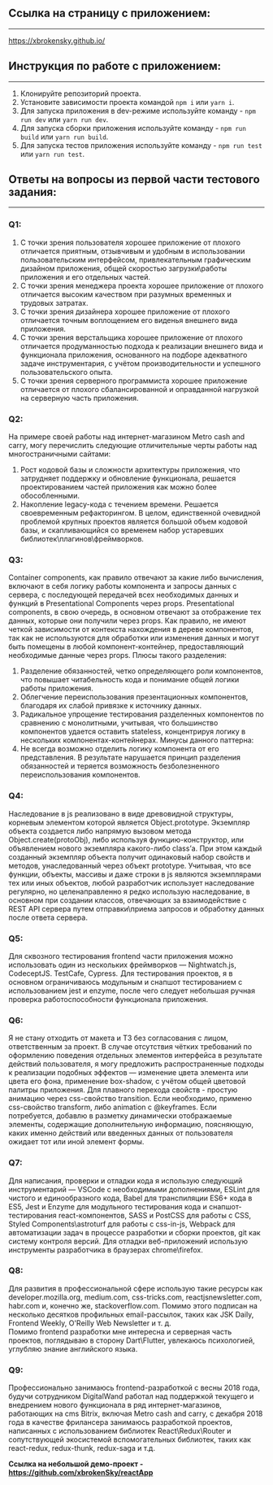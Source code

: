 ## Ссылка на страницу с приложением:
---
https://xbrokensky.github.io/

## Инструкция по работе с приложением:
---
1. Клонируйте репозиторий проекта.
2. Установите зависимости проекта командой `npm i` или `yarn i`.
3. Для запуска приложения в dev-режиме используйте команду - `npm run dev` или `yarn run dev`.
4. Для запуска сборки приложения используйте команду - `npm run build` или `yarn run build`.
5. Для запуска тестов приложения используйте команду - `npm run test` или `yarn run test`.


## Ответы на вопросы из первой части тестового задания:
---
### Q1:
1. С точки зрения пользователя хорошее приложение от плохого отличается приятным, отзывчивым и удобным в использовании пользовательским интерфейсом, привлекательным графическим дизайном приложения, общей скоростью загрузки\работы приложения и его отдельных частей.
2. С точки зрения менеджера проекта хорошее приложение от плохого отличается высоким качеством при разумных временных и трудовых затратах.
3. С точки зрения дизайнера хорошее приложение от плохого отличается точным воплощением его виденья внешнего вида приложения.
4. С точки зрения верстальщика хорошее приложение от плохого отличается продуманностью подхода к реализации внешнего вида и функционала приложения, основанного на подборе адекватного задаче инструментария, с учётом производительности и успешного пользовательского опыта. 
5. С точки зрения серверного программиста хорошее приложение отличается от плохого сбалансированной и оправданной нагрузкой на серверную часть приложения.

### Q2:
На примере своей работы над интернет-магазином Metro cash and carry, могу перечислить следующие отличительные черты работы над многостраничными сайтами:
1. Рост кодовой базы и сложности архитектуры приложения, что затрудняет поддержку и обновление функционала, решается проектированием частей приложения как можно более обособленными.
2. Накопление legacy-кода с течением времени. Решается своевременным рефакторингом.
В целом, единственной очевидной проблемой крупных проектов является большой объем кодовой базы, и скапливающийся со временем набор устаревших библиотек\плагинов\фреймворков. 

### Q3:
Container components, как правило отвечают за какие либо вычисления, включают в себя логику работы компонента и запросы данных с сервера, с последующей передачей всех необходимых данных и функций в Presentational Components через props.
Presentational components, в свою очередь, в основном отвечают за отображение тех данных, которые они получили через props. Как правило, не имеют четкой зависимости от контекста нахождения в дереве компонентов, так как не используются для обработки или изменения данных и могут быть помещены в любой компонент-контейнер, предоставляющий необходимые данные через props.
Плюсы такого разделения:
1. Разделение обязанностей, четко определяющего роли компонентов, что повышает читабельность кода и понимание общей логики работы приложения. 
2. Облегчение переиспользования презентационных компонентов, благодаря их слабой привязке к источнику данных.
3. Радикальное упрощение тестирования разделенных компонентов по сравнению с монолитными, учитывая, что большинство компонентов удается оставить stateless, концентрируя логику в нескольких компонентах-контейнерах.
Минусы данного паттерна:
1. Не всегда возможно отделить логику компонента от его представления. В результате нарушается принцип разделения обязанностей и теряется возможность безболезненного переиспользования компонентов.

### Q4:
Наследование в js реализовано в виде древовидной структуры, корневым элементом которой является Object.prototype.  Экземпляр объекта создается либо напрямую вызовом метода Object.create(protoObj), либо используя функцию-конструктор, или объявлением нового экземпляра какого-либо class’а. При этом каждый созданный экземпляр объекта получит одинаковый набор свойств и методов, унаследованный через объект prototype.
Учитывая, что все функции, объекты, массивы и даже строки в js являются экземплярами тех или иных объектов, любой разработчик использует наследование регулярно, но целенаправленно я редко использую наследование, в основном при создании классов, отвечающих за взаимодействие с REST API сервера путем отправки\приема запросов и обработку данных после ответа сервера. 
 
### Q5:
Для сквозного тестирования frontend части приложения можно использовать один из нескольких фреймворков — Nightwatch.js, CodeceptJS. TestCafe, Cypress.
 Для тестирования проектов, я в основном ограничиваюсь модульным и снапшот тестированием с использованием jest и enzyme, после чего следует небольшая ручная проверка работоспособности функционала приложения.

### Q6:
Я не стану отходить от макета и ТЗ без согласования с лицом, ответственным за проект.
В случае отсутствия чётких требований по оформлению поведения отдельных элементов интерфейса в результате действий пользователя, я могу предложить распространенные подходы к реализации подобных эффектов — изменение цвета элемента или цвета его фона, применение box-shadow, с учётом общей цветовой палитры приложения. Для плавного перехода свойств - простую анимацию через css-свойство transition. Если необходимо, применю css-свойство transform, либо animation с @keyframes. Если потребуется, добавлю в разметку динамически отображаемые элементы, содержащие дополнительную информацию, поясняющую, каких именно действий или введенных данных от пользователя ожидает тот или иной элемент формы.

### Q7:
 Для написания, проверки и отладки кода я использую следующий инструментарий — VSCode с необходимыми дополнениями, ESLint для чистого и единообразного кода, Babel для  транспиляции ES6+ кода в ES5, Jest и Enzyme для модульного тестирования кода и снапшот-тестирования react-компонентов, SASS и PostCSS для работы с CSS, Styled Components\astroturf для работы с css-in-js, Webpack для автоматизации задач в процессе разработки и сборки проектов, git как систему контроля версий. Для отладки веб-приложений использую инструменты разработчика в браузерах chrome\firefox. 

### Q8:
Для развития в профессиональной сфере использую такие ресурсы как developer.mozilla.org, medium.com, css-tricks.com, reactjsnewsletter.com, habr.com и, конечно же, stackoverflow.com. Помимо этого подписан на несколько десятков профильных email-рассылок, таких как JSK Daily, Frontend Weekly, O'Reilly Web Newsletter и т. д.  
Помимо frontend разработки мне интересна и серверная часть проектов, поглядываю в сторону Dart\Flutter, увлекаюсь психологией, углубляю знание английского языка.

### Q9:
Профессионально занимаюсь frontend-разработкой с весны 2018 года, будучи сотрудником DigitalWand работал над поддержкой текущего и внедрением нового функционала в ряд интернет-магазинов, работающих на cms Bitrix, включая Metro cash and carry, с декабря 2018 года в качестве фрилансера занимаюсь разработкой проектов, написанных с использованием библиотек React\Redux\Router и сопутствующей экосистемой вспомогательных библиотек, таких как react-redux, redux-thunk, redux-saga и т.д. 

**Ссылка на небольшой демо-проект - https://github.com/xbrokenSky/reactApp** 
